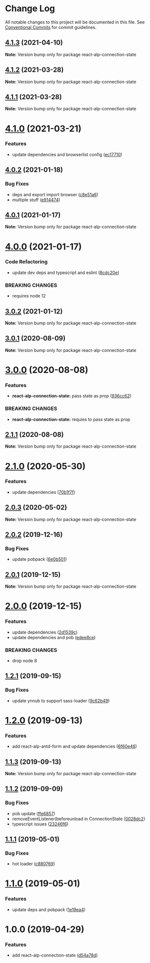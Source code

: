 # Change Log

All notable changes to this project will be documented in this file.
See [Conventional Commits](https://conventionalcommits.org) for commit guidelines.

## [4.1.3](https://github.com/christophehurpeau/alp/compare/react-alp-connection-state@4.1.2...react-alp-connection-state@4.1.3) (2021-04-10)

**Note:** Version bump only for package react-alp-connection-state





## [4.1.2](https://github.com/christophehurpeau/alp/compare/react-alp-connection-state@4.1.1...react-alp-connection-state@4.1.2) (2021-03-28)

**Note:** Version bump only for package react-alp-connection-state





## [4.1.1](https://github.com/christophehurpeau/alp/compare/react-alp-connection-state@4.1.0...react-alp-connection-state@4.1.1) (2021-03-28)

**Note:** Version bump only for package react-alp-connection-state





# [4.1.0](https://github.com/christophehurpeau/alp/compare/react-alp-connection-state@4.0.2...react-alp-connection-state@4.1.0) (2021-03-21)


### Features

* update dependencies and browserlist config ([ec17710](https://github.com/christophehurpeau/alp/commit/ec177106dbfb094fface3d2791800916929305fc))





## [4.0.2](https://github.com/christophehurpeau/alp/compare/react-alp-connection-state@4.0.1...react-alp-connection-state@4.0.2) (2021-01-18)


### Bug Fixes

* deps and export import browser ([c8e51a6](https://github.com/christophehurpeau/alp/commit/c8e51a61befee852cbdbfb7697c7fd273a8d49ef))
* multiple stuff ([e914474](https://github.com/christophehurpeau/alp/commit/e9144747913b8edae7dc1ba94767d03e085cbdcd))





## [4.0.1](https://github.com/christophehurpeau/alp/compare/react-alp-connection-state@4.0.0...react-alp-connection-state@4.0.1) (2021-01-17)

**Note:** Version bump only for package react-alp-connection-state





# [4.0.0](https://github.com/christophehurpeau/alp/compare/react-alp-connection-state@3.0.2...react-alp-connection-state@4.0.0) (2021-01-17)


### Code Refactoring

* update dev deps and typescript and eslint ([8cdc20e](https://github.com/christophehurpeau/alp/commit/8cdc20e030769d98d637b9580931cc5cc608278d))


### BREAKING CHANGES

* requires node 12





## [3.0.2](https://github.com/christophehurpeau/alp/compare/react-alp-connection-state@3.0.1...react-alp-connection-state@3.0.2) (2021-01-12)

**Note:** Version bump only for package react-alp-connection-state





## [3.0.1](https://github.com/christophehurpeau/alp/compare/react-alp-connection-state@3.0.0...react-alp-connection-state@3.0.1) (2020-08-09)

**Note:** Version bump only for package react-alp-connection-state





# [3.0.0](https://github.com/christophehurpeau/alp/compare/react-alp-connection-state@2.1.1...react-alp-connection-state@3.0.0) (2020-08-08)


### Features

* **react-alp-connection-state:** pass state as prop ([936cc62](https://github.com/christophehurpeau/alp/commit/936cc62))


### BREAKING CHANGES

* **react-alp-connection-state:** requies to pass state as prop





## [2.1.1](https://github.com/christophehurpeau/alp/compare/react-alp-connection-state@2.1.0...react-alp-connection-state@2.1.1) (2020-08-08)

**Note:** Version bump only for package react-alp-connection-state





# [2.1.0](https://github.com/christophehurpeau/alp/compare/react-alp-connection-state@2.0.3...react-alp-connection-state@2.1.0) (2020-05-30)


### Features

* update dependencies ([70b1f7f](https://github.com/christophehurpeau/alp/commit/70b1f7f))





## [2.0.3](https://github.com/christophehurpeau/alp/compare/react-alp-connection-state@2.0.2...react-alp-connection-state@2.0.3) (2020-05-02)

**Note:** Version bump only for package react-alp-connection-state





## [2.0.2](https://github.com/christophehurpeau/alp/compare/react-alp-connection-state@2.0.1...react-alp-connection-state@2.0.2) (2019-12-16)


### Bug Fixes

* update pobpack ([6e0b501](https://github.com/christophehurpeau/alp/commit/6e0b501))





## [2.0.1](https://github.com/christophehurpeau/alp/compare/react-alp-connection-state@2.0.0...react-alp-connection-state@2.0.1) (2019-12-15)

**Note:** Version bump only for package react-alp-connection-state





# [2.0.0](https://github.com/christophehurpeau/alp/compare/react-alp-connection-state@1.2.1...react-alp-connection-state@2.0.0) (2019-12-15)


### Features

* update dependencies ([2d1539c](https://github.com/christophehurpeau/alp/commit/2d1539c))
* update dependencies and pob ([edee8ce](https://github.com/christophehurpeau/alp/commit/edee8ce))


### BREAKING CHANGES

* drop node 8





## [1.2.1](https://github.com/christophehurpeau/alp/compare/react-alp-connection-state@1.2.0...react-alp-connection-state@1.2.1) (2019-09-15)


### Bug Fixes

* update ynnub to support sass-loader ([9c62b49](https://github.com/christophehurpeau/alp/commit/9c62b49))





# [1.2.0](https://github.com/christophehurpeau/alp/compare/react-alp-connection-state@1.1.3...react-alp-connection-state@1.2.0) (2019-09-13)


### Features

* add react-alp-antd-form and update dependencies ([6f60e46](https://github.com/christophehurpeau/alp/commit/6f60e46))





## [1.1.3](https://github.com/christophehurpeau/alp/compare/react-alp-connection-state@1.1.2...react-alp-connection-state@1.1.3) (2019-09-13)

**Note:** Version bump only for package react-alp-connection-state





## [1.1.2](https://github.com/christophehurpeau/alp/compare/react-alp-connection-state@1.1.1...react-alp-connection-state@1.1.2) (2019-09-09)


### Bug Fixes

* pob update ([ffe6857](https://github.com/christophehurpeau/alp/commit/ffe6857))
* removeEventListener(beforeunload in ConnectionState ([0028dc2](https://github.com/christophehurpeau/alp/commit/0028dc2))
* typescript issues ([23246f6](https://github.com/christophehurpeau/alp/commit/23246f6))





## [1.1.1](https://github.com/christophehurpeau/alp/compare/react-alp-connection-state@1.1.0...react-alp-connection-state@1.1.1) (2019-05-01)


### Bug Fixes

* hot loader ([c880769](https://github.com/christophehurpeau/alp/commit/c880769))





# [1.1.0](https://github.com/christophehurpeau/alp/compare/react-alp-connection-state@1.0.0...react-alp-connection-state@1.1.0) (2019-05-01)


### Features

* update deps and pobpack ([1e19ea4](https://github.com/christophehurpeau/alp/commit/1e19ea4))





# 1.0.0 (2019-04-29)


### Features

* add react-alp-connection-state ([d54a78d](https://github.com/christophehurpeau/alp/commit/d54a78d))
